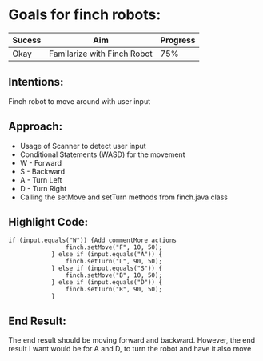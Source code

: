 # Goals for finch robots:
| Sucess  | Aim | Progress |
| ------- | --- | -------- |
| Okay    | Familarize with Finch Robot | 75% |

## Intentions: 
Finch robot to move around with user input

## Approach:
- Usage of Scanner to detect user input
- Conditional Statements (WASD) for the movement
- W - Forward
- S - Backward
- A - Turn Left
- D - Turn Right
- Calling the setMove and setTurn methods from finch.java class

## Highlight Code:
```
if (input.equals("W")) {Add commentMore actions
				finch.setMove("F", 10, 50);
			} else if (input.equals("A")) {
				finch.setTurn("L", 90, 50);
			} else if (input.equals("S")) {
				finch.setMove("B", 10, 50);
			} else if (input.equals("D")) {
				finch.setTurn("R", 90, 50);
			}
```

## End Result:
The end result should be moving forward and backward. However, the end result I want would be for A and D, to turn the robot and have it also move
